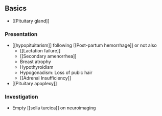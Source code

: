 ## Basics
- [[Pituitary gland]]


### Presentation
- [[hypopituitarism]] following [[Post-partum hemorrhage]] or not also
	- [[Lactation failure]]
	- [[Secondary amenorrhea]]
	- Breast atrophy
	- Hypothyroidism
	- Hypogonadism: Loss of pubic hair
	- [[Adrenal Insufficiency]] 
- [[Pituitary apoplexy]]


### Investigation
- Empty [[sella turcica]] on neuroimaging